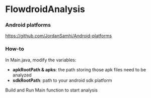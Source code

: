 # FlowdroidAnalysis

### Android platforms
https://github.com/JordanSamhi/Android-platforms


### How-to
In Main.java, modify the variables:
- **apkRootPath & apks**: the path storing those apk files need to be analyzed
- **sdkRootPath**: path to your android sdk platform
  
Build and Run Main function to start analysis
